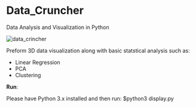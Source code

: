 # Data_Cruncher
Data Analysis and Visualization in Python

![data_crincher](https://user-images.githubusercontent.com/29693087/42975333-954bb20e-8b89-11e8-8cad-219671f94a41.png)

Preform 3D data visualization along with basic statstical analysis such as: 

  - Linear Regression 
  - PCA 
  - Clustering
  
**Run**:

Please have Python 3.x installed and then run:
  $python3 display.py
  
 

